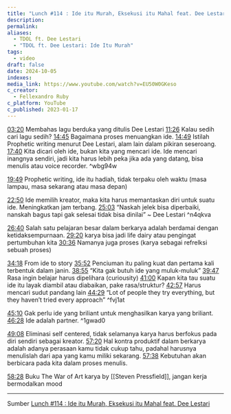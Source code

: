```yaml
---
title: "Lunch #114 : Ide itu Murah, Eksekusi itu Mahal feat. Dee Lestari"
description: 
permalink: 
aliases:
  - TDOL ft. Dee Lestari
  - "TDOL ft. Dee Lestari: Ide Itu Murah"
tags:
  - video
draft: false
date: 2024-10-05
indexes: 
media_link: https://www.youtube.com/watch?v=EU50W0GKeso
c_creator:
  - Fellexandro Ruby
c_platform: YouTube
c_published: 2023-01-17
---
```

[03:20](https://www.youtube.com/watch?t=500&v=EU50W0GKeso) Membahas lagu berduka yang ditulis Dee Lestari
[11:26](https://www.youtube.com/watch?t=686&v=EU50W0GKeso) Kalau sedih cari lagu sedih?
[14:45](https://www.youtube.com/watch?t=885&v=EU50W0GKeso) Bagaimana proses menuangkan ide.
[14:49](https://www.youtube.com/watch?t=889&v=EU50W0GKeso) Istilah Prophetic writing menurut Dee Lestari, alam lain dalam pikiran seseroang.
[17:40](https://www.youtube.com/watch?t=1063&v=EU50W0GKeso) Kita dicari oleh ide, bukan kita yang mencari ide. Ide mencari inangnya sendiri, jadi kita harus lebih peka jika ada yang datang, bisa menulis atau voice recorder. ^wbg94w

[19:49](https://www.youtube.com/watch?t=1189&v=EU50W0GKeso) Prophetic writing, ide itu hadiah, tidak terpaku oleh waktu (masa lampau, masa sekarang atau masa depan)

[22:50](https://www.youtube.com/watch?t=1374&v=EU50W0GKeso) Ide memilih kreator, maka kita harus memantaskan diri untuk suatu ide. Meningkatkan jam terbang. [25:03](https://www.youtube.com/watch?t=1503&v=EU50W0GKeso) “Naskah jelek bisa diperbaiki, nanskah bagus tapi gak selesai tidak bisa dinilai” ~ Dee Lestari ^n4qkva

[26:40](https://www.youtube.com/watch?t=1601&v=EU50W0GKeso) Salah satu pelajaran besar dalam berkarya adalah berdamai dengan ketidaksempurnaan.
[29:20](https://www.youtube.com/watch?t=1784&v=EU50W0GKeso) karya bisa jadi life dairy atau pengingat pertumbuhan kita
[30:36](https://www.youtube.com/watch?t=1836&v=EU50W0GKeso) Namanya juga proses (karya sebagai refrelksi sebuah proses)

[34:18](https://www.youtube.com/watch?t=2058&v=EU50W0GKeso) From ide to story [35:52](https://www.youtube.com/watch?t=2152&v=EU50W0GKeso) Penciuman itu paling kuat dan pertama kali terbentuk dalam janin. [38:55](https://www.youtube.com/watch?t=2335&v=EU50W0GKeso) “Kita gak butuh ide yang muluk-muluk”
[39:47](https://www.youtube.com/watch?t=2387&v=EU50W0GKeso) Rasa ingin belajar harus dipelihara (curiousity)
[41:00](https://www.youtube.com/watch?t=2464&v=EU50W0GKeso) Kapan kita tau suatu ide itu  layak diambil atau diabaikan, pake rasa/struktur?
[42:57](https://www.youtube.com/watch?t=2577&v=EU50W0GKeso) Harus mencari sudut pandang lain
[44:29](https://www.youtube.com/watch?t=2669&v=EU50W0GKeso) “Lot of people they try everything, but they haven’t tried every approach” ^fvj1at

[45:10](https://www.youtube.com/watch?t=2716&v=EU50W0GKeso) Gak perlu ide yang briliant untuk menghasilkan karya yang briliant.
[46:28](https://www.youtube.com/watch?t=2788&v=EU50W0GKeso) Ide adalah partner.  ^1gwad0

[49:08](https://www.youtube.com/watch?t=2948&v=EU50W0GKeso) Eliminasi self centered, tidak selamanya karya harus berfokus pada diri sendiri sebagai kreator. 
[57:20](https://www.youtube.com/watch?t=3437&v=EU50W0GKeso) Hal kontra produktif dalam berkarya adalah adanya perasaan kamu tidak cukup tahu, padahal harusnya menulislah dari apa yang kamu miliki sekarang. [57:38](https://www.youtube.com/watch?t=3458&v=EU50W0GKeso)  Kebutuhan akan berbicara pada kita dalam proses menulis.

[58:28](https://www.youtube.com/watch?t=3508&v=EU50W0GKeso) Buku The War of Art karya by [[Steven Pressfield]], jangan kerja bermodalkan mood



---
Sumber [Lunch #114 : Ide itu Murah, Eksekusi itu Mahal feat. Dee Lestari](https://www.youtube.com/watch?v=EU50W0GKeso)